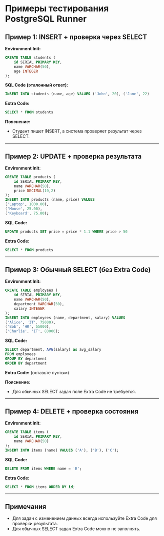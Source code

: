 # Примеры тестирования PostgreSQL Runner

## Пример 1: INSERT + проверка через SELECT

**Environment Init:**
```sql
CREATE TABLE students (
    id SERIAL PRIMARY KEY,
    name VARCHAR(50),
    age INTEGER
);
```

**SQL Code (эталонный ответ):**
```sql
INSERT INTO students (name, age) VALUES ('John', 20), ('Jane', 22)
```

**Extra Code:**
```sql
SELECT * FROM students
```

**Пояснение:**
- Студент пишет INSERT, а система проверяет результат через SELECT.

---

## Пример 2: UPDATE + проверка результата

**Environment Init:**
```sql
CREATE TABLE products (
    id SERIAL PRIMARY KEY,
    name VARCHAR(50),
    price DECIMAL(10,2)
);
INSERT INTO products (name, price) VALUES 
('Laptop', 1000.00),
('Mouse', 25.00),
('Keyboard', 75.00);
```

**SQL Code:**
```sql
UPDATE products SET price = price * 1.1 WHERE price > 50
```

**Extra Code:**
```sql
SELECT * FROM products
```

---

## Пример 3: Обычный SELECT (без Extra Code)

**Environment Init:**
```sql
CREATE TABLE employees (
    id SERIAL PRIMARY KEY,
    name VARCHAR(50),
    department VARCHAR(50),
    salary INTEGER
);
INSERT INTO employees (name, department, salary) VALUES 
('Alice', 'IT', 75000),
('Bob', 'HR', 55000),
('Charlie', 'IT', 80000);
```

**SQL Code:**
```sql
SELECT department, AVG(salary) as avg_salary 
FROM employees 
GROUP BY department 
ORDER BY department
```

**Extra Code:** (оставьте пустым)

**Пояснение:**
- Для обычных SELECT задач поле Extra Code не требуется.

---

## Пример 4: DELETE + проверка состояния

**Environment Init:**
```sql
CREATE TABLE items (
    id SERIAL PRIMARY KEY,
    name VARCHAR(50)
);
INSERT INTO items (name) VALUES ('A'), ('B'), ('C');
```

**SQL Code:**
```sql
DELETE FROM items WHERE name = 'B';
```

**Extra Code:**
```sql
SELECT * FROM items ORDER BY id;
```

---

## Примечания
- Для задач с изменением данных всегда используйте Extra Code для проверки результата.
- Для обычных SELECT задач Extra Code можно не заполнять.
